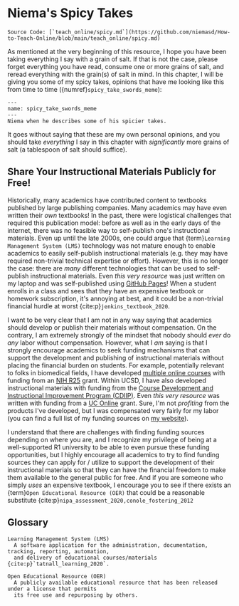 # Niema's Spicy Takes

```{note}
Source Code: [`teach_online/spicy.md`](https://github.com/niemasd/How-to-Teach-Online/blob/main/teach_online/spicy.md)
```

As mentioned at the very beginning of this resource,
I hope you have been taking everything I say with a grain of salt.
If that is not the case,
please forget everything you have read,
consume one or more grains of salt,
and reread everything with the grain(s) of salt in mind.
In this chapter,
I will be giving you some of my spicy takes,
opinions that have me looking like this from time to time
({numref}`spicy_take_swords_meme`):

```{figure} ../images/spicy_take_swords_meme.jpg
---
name: spicy_take_swords_meme
---
Niema when he describes some of his spicier takes.
```

It goes without saying that these are my own personal opinions,
and you should take *everything* I say in this chapter
with *significantly* more grains of salt
(a tablespoon of salt should suffice).

## Share Your Instructional Materials Publicly for Free!

Historically,
many academics have contributed content to textbooks published by large publishing companies.
Many academics may have even written their *own* textbooks!
In the past,
there were logistical challenges that required this publication model:
before as well as in the early days of the internet,
there was no feasible way to self-publish one's instructional materials.
Even up until the late 2000s,
one could argue that {term}`Learning Management System (LMS)` technology was not mature enough to
enable academics to easily self-publish instructional materials
(e.g. they may have required non-trivial technical expertise or effort).
However, this is no longer the case:
there are *many* different technologies that can be used to self-publish instructional materials.
Even *this very resource* was just written on my laptop and was self-published using [GitHub Pages](https://pages.github.com)!
When a student enrolls in a class and sees that they have an expensive textbook or homework subscription,
it's annoying at best,
and it could be a non-trivial financial hurdle at worst {cite:p}`jenkins_textbook_2020`.

I want to be very clear that I am not in any way saying that academics should develop or publish their materials without compensation.
On the contrary,
I am extremely strongly of the mindset that nobody should *ever* do *any* labor without compensation.
However, what I *am* saying is that
I strongly encourage academics to seek funding mechanisms that can support the development and publishing of instructional materials
without placing the financial burden on students.
For example,
potentially relevant to folks in biomedical fields,
I have developed [multiple online courses](https://reporter.nih.gov/project-details/9935824)
with funding from an [NIH R25](https://researchtraining.nih.gov/programs/other-training-related/R25) grant.
Within UCSD,
I have also developed instructional materials with funding from the
[Course Development and Instructional Improvement Program (CDIIP)](https://academicaffairs.ucsd.edu/evc/cdiip.html).
Even *this very resource* was written with funding from a
[UC Online](https://www.ucop.edu/educational-innovations-services/programs-and-initiatives/ilti/about.html) grant.
Sure, I'm not *profiting* from the products I've developed,
but I was compensated very fairly for my labor
(you can find a full list of my funding sources on [my website](https://niema.net/awards/#funding)).

I understand that there are challenges with finding funding sources depending on where you are,
and I recognize my privilege of being at a well-supported R1 university to be able to even pursue these funding opportunities,
but I highly encourage all academics to try to find funding sources they can apply for / utilize
to support the development of their instructional materials
so that they can have the financial freedom to make them available to the general public for free.
And if you are someone who simply *uses* an expensive textbook,
I encourage you to see if there exists an {term}`Open Educational Resource (OER)`
that could be a reasonable substitute {cite:p}`nipa_assessment_2020,conole_fostering_2012`

## Glossary

```{glossary}
Learning Management System (LMS)
  A software application for the administration, documentation, tracking, reporting, automation,
  and delivery of educational courses/materials {cite:p}`tatnall_learning_2020`.

Open Educational Resource (OER)
  A publicly available educational resource that has been released under a license that permits
  its free use and repurposing by others.
```

